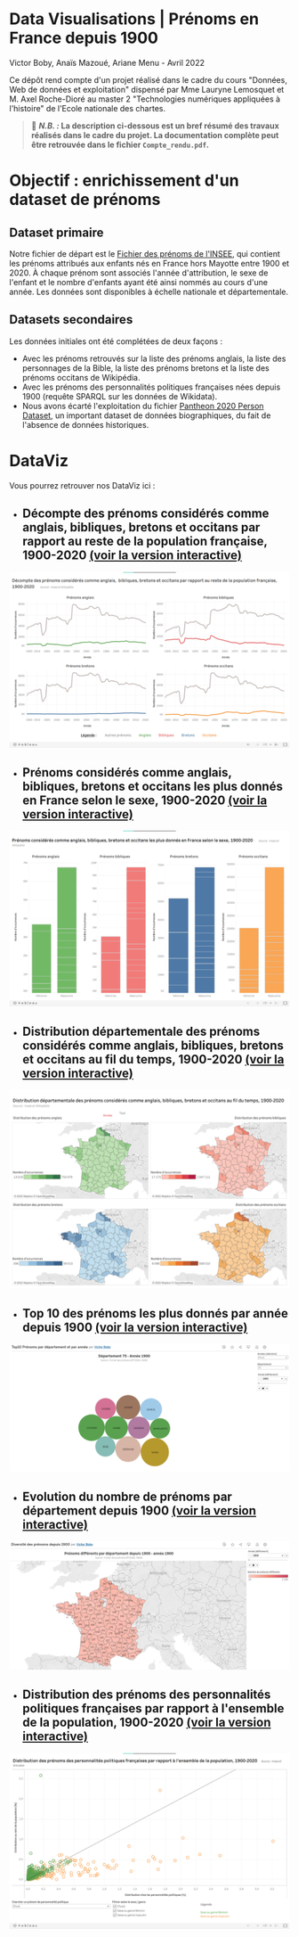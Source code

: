 Data Visualisations | Prénoms en France depuis 1900
===
Victor Boby, Anaïs Mazoué, Ariane Menu - Avril 2022

Ce dépôt rend compte d'un projet réalisé dans le cadre du cours "Données, Web de données et exploitation" dispensé par Mme Lauryne Lemosquet et M. Axel Roche-Dioré au master 2 "Technologies numériques appliquées à l'histoire" de l'Ecole nationale des chartes.


> 🔴 **_N.B. :_  La description ci-dessous est un bref résumé des travaux réalisés dans le cadre du projet. La documentation complète peut être retrouvée dans le fichier `Compte_rendu.pdf`.**


# Objectif : enrichissement d'un dataset de prénoms

## Dataset primaire
Notre fichier de départ est le [Fichier des prénoms de l'INSEE](https://www.insee.fr/fr/statistiques/2540004?sommaire=4767262&q=pr%C3%A9noms), qui contient les prénoms attribués aux enfants nés en France hors Mayotte entre 1900 et 2020. À chaque prénom sont associés l'année d'attribution, le sexe de l'enfant et le nombre d'enfants ayant été ainsi nommés au cours d'une année. Les données sont disponibles à échelle nationale et départementale.


## Datasets secondaires
Les données initiales ont été complétées de deux façons :
- Avec les prénoms retrouvés sur la liste des prénoms anglais, la liste des personnages de la Bible, la liste des prénoms bretons et la liste des prénoms occitans de Wikipédia.
- Avec les prénoms des personnalités politiques françaises nées depuis 1900 (requête SPARQL sur les données de Wikidata).
- Nous avons écarté l'exploitation du fichier [Pantheon 2020 Person Dataset](https://pantheon.world/), un important dataset de données biographiques, du fait de l'absence de données historiques.


# DataViz

Vous pourrez retrouver nos DataViz ici :

- ## Décompte des prénoms considérés comme anglais, bibliques, bretons et occitans par rapport au reste de la population française, 1900-2020 [(voir la version interactive)](https://public.tableau.com/app/profile/am3015/viz/Dcomptedesprnomsconsidrscommeanglaisbibliquesbretonsetoccitansparrapportaurestedelapopulationfranaise1900-2020/decomptetotal)
![Evolution](datavisualisations/prenoms_tendances_decompte.png)

- ## Prénoms considérés comme anglais, bibliques, bretons et occitans les plus donnés en France selon le sexe, 1900-2020 [(voir la version interactive)](https://public.tableau.com/app/profile/am3015/viz/PrnomsconsidrscommeanglaisbibliquesbretonsetoccitanslesplusdonnsenFranceselonlesexe1900-2020/GFTotal)
![Evolution](datavisualisations/prenoms_tendances_selon_sexe.png)

- ## Distribution départementale des prénoms considérés comme anglais, bibliques, bretons et occitans au fil du temps, 1900-2020 [(voir la version interactive)](https://public.tableau.com/app/profile/am3015/viz/Distributiondpartementaledesprnomsconsidrscommeanglaisbibliquesbretonsetoccitansaufildutemps1900-2020/geototal)
![Evolution](datavisualisations/prenoms_tendances_selon_geo.png)


- ## Top 10 des prénoms les plus donnés par année depuis 1900 [(voir la version interactive)](https://public.tableau.com/app/profile/victor.boby/viz/Top10Prnomspardpartementetparanne/Feuille2#1)
![Top10](datavisualisations/Top10_Prénoms_par_département_par_année.png)

- ## Evolution du nombre de prénoms par département depuis 1900 [(voir la version interactive)](https://public.tableau.com/app/profile/victor.boby/viz/Diversitdesprnomsdepuis1900/Prnomsdiffrentspardpartementdepuis1900)
![Evolution](datavisualisations/Diversité_prénoms_depuis_1900.png)


- ## Distribution des prénoms des personnalités politiques françaises par rapport à l'ensemble de la population, 1900-2020 [(voir la version interactive)](https://public.tableau.com/app/profile/am3015/viz/Distributiondesprnomsdespersonnalitspolitiquesfranaisesparrapportlensembledelapopulation1900-2020/Politiques)
![Evolution](datavisualisations/prenoms_politiques_distribution.png)
